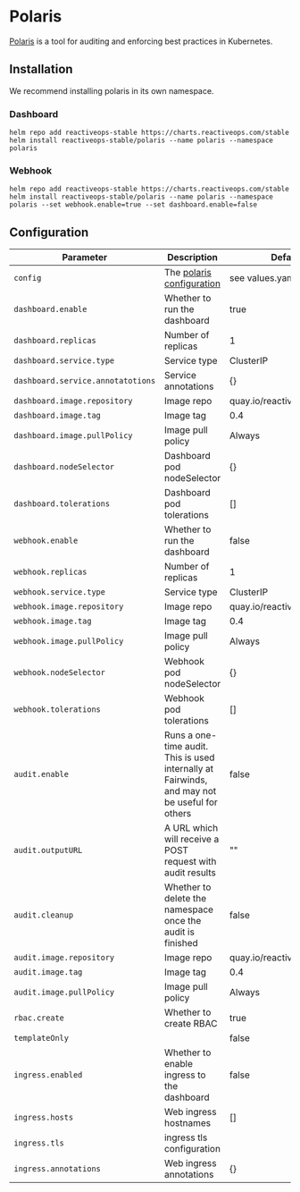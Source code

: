 # Polaris

[Polaris](https://github.com/reactiveops/polaris)
is a tool for auditing and enforcing best practices in Kubernetes.

## Installation
We recommend installing polaris in its own namespace.

### Dashboard
```
helm repo add reactiveops-stable https://charts.reactiveops.com/stable
helm install reactiveops-stable/polaris --name polaris --namespace polaris
```

### Webhook
```
helm repo add reactiveops-stable https://charts.reactiveops.com/stable
helm install reactiveops-stable/polaris --name polaris --namespace polaris --set webhook.enable=true --set dashboard.enable=false
```


## Configuration
Parameter | Description | Default
--------- | ----------- | -------
`config`  | The [polaris configuration](https://github.com/reactiveops/polaris#configuration) | see values.yaml
`dashboard.enable` | Whether to run the dashboard | true
`dashboard.replicas` | Number of replicas | 1
`dashboard.service.type` | Service type | ClusterIP
`dashboard.service.annotatotions` | Service annotations | {}
`dashboard.image.repository` | Image repo | quay.io/reactiveops/polaris
`dashboard.image.tag` | Image tag | 0.4
`dashboard.image.pullPolicy` | Image pull policy | Always
`dashboard.nodeSelector` | Dashboard pod nodeSelector | {}
`dashboard.tolerations` | Dashboard pod tolerations | []
`webhook.enable` | Whether to run the dashboard | false
`webhook.replicas` | Number of replicas | 1
`webhook.service.type` | Service type | ClusterIP
`webhook.image.repository` | Image repo | quay.io/reactiveops/polaris
`webhook.image.tag` | Image tag | 0.4
`webhook.image.pullPolicy` | Image pull policy | Always
`webhook.nodeSelector` | Webhook pod nodeSelector | {}
`webhook.tolerations` | Webhook pod tolerations | []
`audit.enable` | Runs a one-time audit. This is used internally at Fairwinds, and may not be useful for others | false
`audit.outputURL` | A URL which will receive a POST request with audit results | ""
`audit.cleanup` | Whether to delete the namespace once the audit is finished | false
`audit.image.repository` | Image repo | quay.io/reactiveops/polaris
`audit.image.tag` | Image tag | 0.4
`audit.image.pullPolicy` | Image pull policy | Always
`rbac.create` | Whether to create RBAC | true
`templateOnly` | | false
`ingress.enabled` | Whether to enable ingress to the dashboard | false
`ingress.hosts` | Web ingress hostnames | []
`ingress.tls` | ingress tls configuration |
`ingress.annotations` | Web ingress annotations | {}
